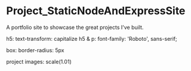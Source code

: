 # Project_StaticNodeAndExpressSite
A portfolio site to showcase the great projects I've built. 

h5: text-transform: capitalize
h5 & p: font-family: 'Roboto', sans-serif;

box: border-radius: 5px

project images: scale(1.01)
